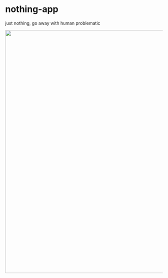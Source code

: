 # nothing-app
just nothing, go away with human problematic

<img src="docs/screenshot.png" width="776">